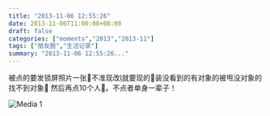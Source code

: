 ```yaml
---
title: "2013-11-06 12:55:26"
date: 2013-11-06T11:00:00+08:00
draft: false
categories: ["moments","2013","2013-11"]
tags: ["朋友圈","生活记录"]
summary: "2013-11-06 12:55:26..."
---
```


被点的要发锁屏照片一张不准现改就要现的装没看到的有对象的被甩没对象的找不到对象 然后再点10个人。不点者单身一辈子！

![Media 1](/Moments/photos/2013-11-06/201311061255260.jpg)
